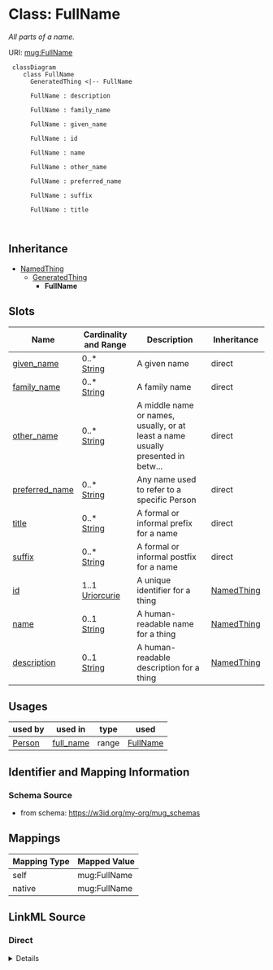 # Class: FullName
_All parts of a name._




URI: [mug:FullName](https://w3id.org/caufieldjh-in-space/mug_schemas/FullName)



```mermaid
 classDiagram
    class FullName
      GeneratedThing <|-- FullName
      
      FullName : description
        
      FullName : family_name
        
      FullName : given_name
        
      FullName : id
        
      FullName : name
        
      FullName : other_name
        
      FullName : preferred_name
        
      FullName : suffix
        
      FullName : title
        
      
```





## Inheritance
* [NamedThing](NamedThing.md)
    * [GeneratedThing](GeneratedThing.md)
        * **FullName**



## Slots

| Name | Cardinality and Range | Description | Inheritance |
| ---  | --- | --- | --- |
| [given_name](given_name.md) | 0..* <br/> [String](String.md) | A given name | direct |
| [family_name](family_name.md) | 0..* <br/> [String](String.md) | A family name | direct |
| [other_name](other_name.md) | 0..* <br/> [String](String.md) | A middle name or names, usually, or at least a name usually presented in betw... | direct |
| [preferred_name](preferred_name.md) | 0..* <br/> [String](String.md) | Any name used to refer to a specific Person | direct |
| [title](title.md) | 0..* <br/> [String](String.md) | A formal or informal prefix for a name | direct |
| [suffix](suffix.md) | 0..* <br/> [String](String.md) | A formal or informal postfix for a name | direct |
| [id](id.md) | 1..1 <br/> [Uriorcurie](Uriorcurie.md) | A unique identifier for a thing | [NamedThing](NamedThing.md) |
| [name](name.md) | 0..1 <br/> [String](String.md) | A human-readable name for a thing | [NamedThing](NamedThing.md) |
| [description](description.md) | 0..1 <br/> [String](String.md) | A human-readable description for a thing | [NamedThing](NamedThing.md) |





## Usages

| used by | used in | type | used |
| ---  | --- | --- | --- |
| [Person](Person.md) | [full_name](full_name.md) | range | [FullName](FullName.md) |






## Identifier and Mapping Information







### Schema Source


* from schema: https://w3id.org/my-org/mug_schemas





## Mappings

| Mapping Type | Mapped Value |
| ---  | ---  |
| self | mug:FullName |
| native | mug:FullName |





## LinkML Source

<!-- TODO: investigate https://stackoverflow.com/questions/37606292/how-to-create-tabbed-code-blocks-in-mkdocs-or-sphinx -->

### Direct

<details>
```yaml
name: FullName
description: All parts of a name.
from_schema: https://w3id.org/my-org/mug_schemas
rank: 1000
is_a: GeneratedThing
slots:
- given_name
- family_name
- other_name
- preferred_name
- title
- suffix

```
</details>

### Induced

<details>
```yaml
name: FullName
description: All parts of a name.
from_schema: https://w3id.org/my-org/mug_schemas
rank: 1000
is_a: GeneratedThing
attributes:
  given_name:
    name: given_name
    description: A given name. May be a mononym (i.e., the only name). When multivalued,
      implies spaces in between names.
    examples:
    - value: Frances
    - value: Mary Kate
    - value: Sinbad
    from_schema: https://w3id.org/my-org/mug_schemas
    aliases:
    - first name
    - forename
    rank: 1000
    multivalued: true
    alias: given_name
    owner: FullName
    domain_of:
    - FullName
    range: string
  family_name:
    name: family_name
    description: A family name. Optional, so mononyms should go in given_name. For
      multvalued names like  "Duarte de Perón", the "de" particle should be part of
      the second name, not its own value.
    examples:
    - value: Quigley
    - value: Branson-Danforth
    - value: de Souza
    from_schema: https://w3id.org/my-org/mug_schemas
    aliases:
    - last name
    - surname
    rank: 1000
    multivalued: true
    alias: family_name
    owner: FullName
    domain_of:
    - FullName
    range: string
  other_name:
    name: other_name
    description: A middle name or names, usually, or at least a name usually presented
      in between a given_name and a family_name.
    from_schema: https://w3id.org/my-org/mug_schemas
    aliases:
    - middle name
    rank: 1000
    multivalued: true
    alias: other_name
    owner: FullName
    domain_of:
    - FullName
    range: string
  preferred_name:
    name: preferred_name
    description: Any name used to refer to a specific Person. Often presented in quotes,
      but that doesn't have to be the case here.
    examples:
    - value: Jimmy
    - value: The Brick
    - value: xXDarksoul920Xx
    from_schema: https://w3id.org/my-org/mug_schemas
    aliases:
    - nickname
    - pet name
    - pseudonym
    rank: 1000
    multivalued: true
    alias: preferred_name
    owner: FullName
    domain_of:
    - FullName
    range: string
  title:
    name: title
    description: A formal or informal prefix for a name. Use the full version, not
      an abbreviation.
    examples:
    - value: Lady
    - value: Captain
    - value: His Holiness
    from_schema: https://w3id.org/my-org/mug_schemas
    aliases:
    - prenominative
    rank: 1000
    multivalued: true
    alias: title
    owner: FullName
    domain_of:
    - FullName
    range: string
  suffix:
    name: suffix
    description: A formal or informal postfix for a name. Use the full version, not
      an abbreviation. These can get messy about commas and such, but that's not a
      problem to be solved here.
    examples:
    - value: Jr
    - value: IV
    - value: CEO
    - value: Professor Emeritus
    from_schema: https://w3id.org/my-org/mug_schemas
    aliases:
    - postnominative
    rank: 1000
    multivalued: true
    alias: suffix
    owner: FullName
    domain_of:
    - FullName
    range: string
  id:
    name: id
    description: A unique identifier for a thing
    from_schema: https://w3id.org/my-org/mug_schemas
    rank: 1000
    slot_uri: schema:identifier
    identifier: true
    alias: id
    owner: FullName
    domain_of:
    - NamedThing
    range: uriorcurie
  name:
    name: name
    description: A human-readable name for a thing
    from_schema: https://w3id.org/my-org/mug_schemas
    rank: 1000
    slot_uri: schema:name
    alias: name
    owner: FullName
    domain_of:
    - NamedThing
    range: string
  description:
    name: description
    description: A human-readable description for a thing. For a GeneratedThing, this
      will be one potential string representation of the object.
    from_schema: https://w3id.org/my-org/mug_schemas
    rank: 1000
    slot_uri: schema:description
    alias: description
    owner: FullName
    domain_of:
    - NamedThing
    range: string

```
</details>